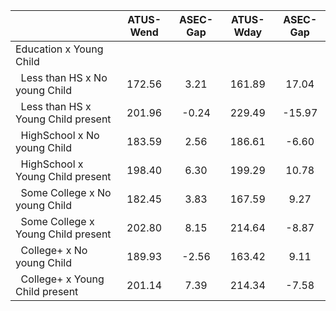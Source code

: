 
|                      |    ATUS-Wend |     ASEC-Gap |    ATUS-Wday |     ASEC-Gap |
| -------------------- | :----------: | :----------: | :----------: | :----------: |
| Education x Young Child |              |              |              |              |
| &nbsp;&nbsp;Less than HS x No young Child |       172.56 |         3.21 |       161.89 |        17.04 |
| &nbsp;&nbsp;Less than HS x Young Child present |       201.96 |        -0.24 |       229.49 |       -15.97 |
| &nbsp;&nbsp;HighSchool x No young Child |       183.59 |         2.56 |       186.61 |        -6.60 |
| &nbsp;&nbsp;HighSchool x Young Child present |       198.40 |         6.30 |       199.29 |        10.78 |
| &nbsp;&nbsp;Some College x No young Child |       182.45 |         3.83 |       167.59 |         9.27 |
| &nbsp;&nbsp;Some College x Young Child present |       202.80 |         8.15 |       214.64 |        -8.87 |
| &nbsp;&nbsp;College+ x No young Child |       189.93 |        -2.56 |       163.42 |         9.11 |
| &nbsp;&nbsp;College+ x Young Child present |       201.14 |         7.39 |       214.34 |        -7.58 |

